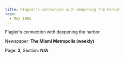 ```yaml
---  
title: Flagler's connection with deepening the harbor  
tags:  
  - May 1902  
---  
```

  
Flagler's connection with deepening the harbor.  
  
Newspaper: **The Miami Metropolis (weekly)**  
  
Page: **2**, Section: **N/A** 

